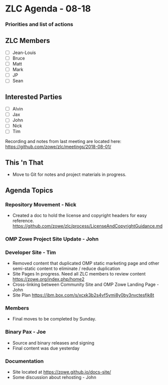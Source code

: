# ZLC Agenda - 08-18
### Priorities and list of actions 

## ZLC Members

- [ ] Jean-Louis
- [ ] Bruce
- [ ] Matt
- [ ] Mark
- [ ] JP
- [ ] Sean

## Interested Parties

- [ ] Alvin
- [ ] Jax
- [ ] John
- [ ] Nick
- [ ] Tim

Recording and notes from last meeting are located here:  https://github.com/zowe/zlc/meetings/2018-08-01/

## This 'n That
* Move to Git for notes and project materials in progress.

## Agenda Topics
### Repository Movement - Nick
* Created a doc to hold the license and copyright headers for easy reference.  https://github.com/zowe/zlc/process/LicenseAndCopyrightGuidance.md
### OMP Zowe Project Site Update - John
### Developer Site - Tim
* Removed content that duplicated OMP static marketing page and other semi-static content to eliminate / reduce duplication
* Site Pages In progress.  Need all ZLC members to review content https://zowe.org/index.php/home2
* Cross-linking between Community Site and OMP Zowe Landing Page - John
* Site Plan https://ibm.box.com/s/xcxk3b2s4vf5ymi8y0by3nvctesfjk8t
### Members
* Final moves to be completed by Sunday.
### Binary Pax - Joe
* Source and binary releases and signing
* Final content was due yesterday
### Documentation
* Site located at https://zowe.github.io/docs-site/
* Some discussion about rehosting - John



